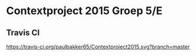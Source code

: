 # Contextproject 2015 Groep 5/E

## Travis CI
https://travis-ci.org/paulbakker65/Contextproject2015.svg?branch=master
